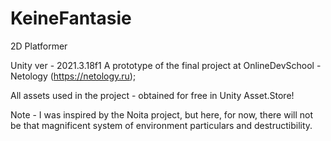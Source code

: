 # KeineFantasie
 2D Platformer
 
 Unity ver - 2021.3.18f1
 A prototype of the final project at OnlineDevSchool - Netology (https://netology.ru);
 
 All assets used in the project - obtained for free in Unity Asset.Store!
 
Note - I was inspired by the Noita project, but here, for now, there will not be that magnificent system of environment particulars and destructibility.
